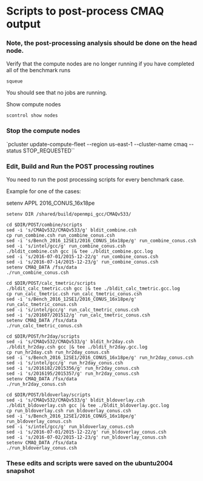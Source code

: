 # Scripts to post-process CMAQ output

### Note, the post-processing analysis should be done on the head node.
Verify that the compute nodes are no longer running if you have completed all of the benchmark runs

`squeue`

You should see that no jobs are running.

Show compute nodes

`scontrol show nodes`

### Stop the compute nodes
`pcluster update-compute-fleet --region us-east-1 --cluster-name cmaq --status STOP_REQUESTED``


### Edit, Build and Run the POST processing routines

You need to run the post processing scripts for every benchmark case.

Example for one of the cases:

setenv APPL 2016_CONUS_16x18pe

```
setenv DIR /shared/build/openmpi_gcc/CMAQv533/

cd $DIR/POST/combine/scripts
sed -i 's/CMAQv532/CMAQv533/g' bldit_combine.csh
cp run_combine.csh run_combine_conus.csh
sed -i 's/Bench_2016_12SE1/2016_CONUS_16x18pe/g' run_combine_conus.csh
sed -i 's/intel/gcc/g' run_combine_conus.csh
./bldit_combine.csh gcc |& tee ./bldit_combine.gcc.log
sed -i 's/2016-07-01/2015-12-22/g' run_combine_conus.csh
sed -i 's/2016-07-14/2015-12-23/g' run_combine_conus.csh
setenv CMAQ_DATA /fsx/data
./run_combine_conus.csh

cd $DIR/POST/calc_tmetric/scripts
./bldit_calc_tmetric.csh gcc |& tee ./bldit_calc_tmetric.gcc.log
cp run_calc_tmetric.csh run_calc_tmetric_conus.csh
sed -i 's/Bench_2016_12SE1/2016_CONUS_16x18pe/g' run_calc_tmetric_conus.csh
sed -i 's/intel/gcc/g' run_calc_tmetric_conus.csh
sed -i 's/201607/201512/g' run_calc_tmetric_conus.csh
setenv CMAQ_DATA /fsx/data
./run_calc_tmetric_conus.csh

cd $DIR/POST/hr2day/scripts
sed -i 's/CMAQv532/CMAQv533/g' bldit_hr2day.csh
./bldit_hr2day.csh gcc |& tee ./bldit_hr2day.gcc.log
cp run_hr2day.csh run_hr2day_conus.csh
sed -i 's/Bench_2016_12SE1/2016_CONUS_16x18pe/g' run_hr2day_conus.csh
sed -i 's/intel/gcc/g' run_hr2day_conus.csh
sed -i 's/2016182/2015356/g' run_hr2day_conus.csh
sed -i 's/2016195/2015357/g' run_hr2day_conus.csh
setenv CMAQ_DATA /fsx/data
./run_hr2day_conus.csh

cd $DIR/POST/bldoverlay/scripts
sed -i 's/CMAQv532/CMAQv533/g' bldit_bldoverlay.csh
./bldit_bldoverlay.csh gcc |& tee ./bldit_bldoverlay.gcc.log
cp run_bldoverlay.csh run_bldoverlay_conus.csh
sed -i 's/Bench_2016_12SE1/2016_CONUS_16x18pe/g' run_bldoverlay_conus.csh
sed -i 's/intel/gcc/g' run_bldoverlay_conus.csh
sed -i 's/2016-07-01/2015-12-22/g' run_bldoverlay_conus.csh
sed -i 's/2016-07-02/2015-12-23/g' run_bldoverlay_conus.csh
setenv CMAQ_DATA /fsx/data
./run_bldoverlay_conus.csh

```

### These edits and scripts were saved on the ubuntu2004 snapshot
